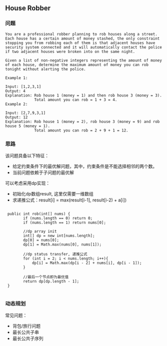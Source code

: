 ## House Robber

### 问题

```
You are a professional robber planning to rob houses along a street. Each house has a certain amount of money stashed, the only constraint stopping you from robbing each of them is that adjacent houses have security system connected and it will automatically contact the police if two adjacent houses were broken into on the same night.

Given a list of non-negative integers representing the amount of money of each house, determine the maximum amount of money you can rob tonight without alerting the police.

Example 1:

Input: [1,2,3,1]
Output: 4
Explanation: Rob house 1 (money = 1) and then rob house 3 (money = 3).
             Total amount you can rob = 1 + 3 = 4.
Example 2:

Input: [2,7,9,3,1]
Output: 12
Explanation: Rob house 1 (money = 2), rob house 3 (money = 9) and rob house 5 (money = 1).
             Total amount you can rob = 2 + 9 + 1 = 12.

```

### 思路

该问题具备以下特征：

* 给定约束条件下的最优解问题，其中，约束条件是不能选择相邻的两个数。
* 当前问题依赖于子问题的最优解

可以考虑采用dp实现：

* 初始化dp数组result, 这里仅需要一维数组
* 求递推公式：result[i] = max(result[i-1], result[i-2) + a[i]) 

```

 public int rob(int[] nums) {
        if (nums.length == 0) return 0;
        if (nums.length == 1) return nums[0];

        //dp array init
        int[] dp = new int[nums.length];
        dp[0] = nums[0];
        dp[1] = Math.max(nums[0], nums[1]);

        //dp status transfer, 递推公式
        for (int i = 2; i < nums.length; i++){
            dp[i] = Math.max(dp[i - 2] + nums[i], dp[i - 1]);
        }

        //最后一个节点即为最优值
        return dp[dp.length - 1];
 }


```

### 动态规划

常见问题：

* 背包/旅行问题
* 最长公共子串
* 最长公共子序列
